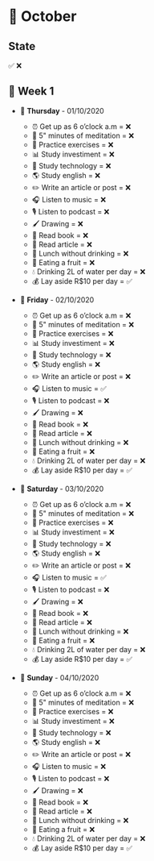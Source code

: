 # 📅 October

## State

✅ ❌

## 📌 Week 1

-   🚩 **Thursday** - 01/10/2020
    -   ⏰ Get up as 6 o’clock a.m = ❌
    -   🙏 5" minutes of meditation = ❌
    -   💪 Practice exercises = ❌
    -   📊 Study investiment = ❌
    -   📱 Study technology = ❌
    -   🌎 Study english = ❌
    -   ✏️ Write an article or post = ❌
    -   🎧 Listen to music = ❌
    -   🎙 Listen to podcast = ❌
    -   🖌 Drawing = ❌
    -   📕 Read book = ❌
    -   📃 Read article = ❌
    -   🍕 Lunch without drinking = ❌
    -   🍎 Eating a fruit = ❌
    -   💧 Drinking 2L of water per day = ❌
    -   💰 Lay aside R$10 per day = ✅

-   🚩 **Friday** - 02/10/2020
    -   ⏰ Get up as 6 o’clock a.m = ❌
    -   🙏 5" minutes of meditation = ❌
    -   💪 Practice exercises = ❌
    -   📊 Study investiment = ❌
    -   📱 Study technology = ❌
    -   🌎 Study english = ❌
    -   ✏️ Write an article or post = ❌
    -   🎧 Listen to music = ✅
    -   🎙 Listen to podcast = ❌
    -   🖌 Drawing = ❌
    -   📕 Read book = ❌
    -   📃 Read article = ❌
    -   🍕 Lunch without drinking = ❌
    -   🍎 Eating a fruit = ❌
    -   💧 Drinking 2L of water per day = ❌
    -   💰 Lay aside R$10 per day = ✅

-   🚩 **Saturday** - 03/10/2020
    -   ⏰ Get up as 6 o’clock a.m = ❌
    -   🙏 5" minutes of meditation = ❌
    -   💪 Practice exercises = ❌
    -   📊 Study investiment = ❌
    -   📱 Study technology = ❌
    -   🌎 Study english = ❌
    -   ✏️ Write an article or post = ❌
    -   🎧 Listen to music = ✅
    -   🎙 Listen to podcast = ❌
    -   🖌 Drawing = ❌
    -   📕 Read book = ❌
    -   📃 Read article = ❌
    -   🍕 Lunch without drinking = ❌
    -   🍎 Eating a fruit = ❌
    -   💧 Drinking 2L of water per day = ❌
    -   💰 Lay aside R$10 per day = ✅

-   🚩 **Sunday** - 04/10/2020
    -   ⏰ Get up as 6 o’clock a.m = ❌
    -   🙏 5" minutes of meditation = ❌
    -   💪 Practice exercises = ❌
    -   📊 Study investiment = ❌
    -   📱 Study technology = ❌
    -   🌎 Study english = ❌
    -   ✏️ Write an article or post = ❌
    -   🎧 Listen to music = ❌
    -   🎙 Listen to podcast = ❌
    -   🖌 Drawing = ❌
    -   📕 Read book = ❌
    -   📃 Read article = ❌
    -   🍕 Lunch without drinking = ❌
    -   🍎 Eating a fruit = ❌
    -   💧 Drinking 2L of water per day = ❌
    -   💰 Lay aside R$10 per day = ✅
